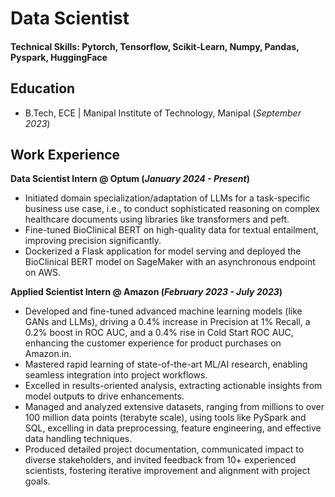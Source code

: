 # Data Scientist

#### Technical Skills: Pytorch, Tensorflow, Scikit-Learn, Numpy, Pandas, Pyspark, HuggingFace

## Education			        		
- B.Tech, ECE | Manipal Institute of Technology, Manipal (_September 2023_)

## Work Experience
**Data Scientist Intern @ Optum (_January 2024 - Present_)**
- Initiated domain specialization/adaptation of LLMs for a task-specific business use case, i.e., to conduct sophisticated
 reasoning on complex healthcare documents using libraries like transformers and peft.
- Fine-tuned BioClinical BERT on high-quality data for textual entailment, improving precision significantly.
- Dockerized a Flask application for model serving and deployed the BioClinical BERT model on SageMaker with an
 asynchronous endpoint on AWS.

**Applied Scientist Intern @ Amazon (_February 2023 - July 2023_)**
- Developed and fine-tuned advanced machine learning models (like GANs and LLMs), driving a 0.4% increase in
 Precision at 1% Recall, a 0.2% boost in ROC AUC, and a 0.4% rise in Cold Start ROC AUC, enhancing the
 customer experience for product purchases on Amazon.in.
- Mastered rapid learning of state-of-the-art ML/AI research, enabling seamless integration into project workflows.
- Excelled in results-oriented analysis, extracting actionable insights from model outputs to drive enhancements.
- Managed and analyzed extensive datasets, ranging from millions to over 100 million data points (terabyte scale), using tools
 like PySpark and SQL, excelling in data preprocessing, feature engineering, and effective data handling techniques.
- Produced detailed project documentation, communicated impact to diverse stakeholders, and invited feedback from 10+
 experienced scientists, fostering iterative improvement and alignment with project goals.
